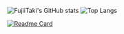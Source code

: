 ![FujiiTaki's GitHub stats](https://github-readme-stats-inky-nu-18.vercel.app/api?username=FujiiTaki&show_icons=true&count_private=true&theme=material-palenight)
![Top Langs](https://github-readme-stats-inky-nu-18.vercel.app/api/top-langs/?username=FujiiTaki&show_icons=true&theme=material-palenight)

[![Readme Card](https://github-readme-stats-inky-nu-18.vercel.app/api/pin/?username=FujiiTaki&repo=FujiiTaki&theme=material-palenight&show_owner)](https://github.com/FujiiTaki/FujiiTaki)
